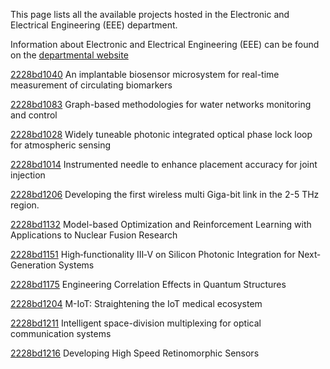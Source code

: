 This page lists all the available projects hosted in the Electronic and Electrical Engineering (EEE) department.

Information about Electronic and Electrical Engineering (EEE) can be found on the [departmental website](https://www.ucl.ac.uk/electronic-electrical-engineering)

[2228bd1040](../projects/2228bd1040.md) An implantable biosensor microsystem for real-time measurement of circulating biomarkers

[2228bd1083](../projects/2228bd1083.md) Graph-based methodologies for water networks monitoring and control

[2228bd1028](../projects/2228bd1028.md) Widely tuneable photonic integrated optical phase lock loop for atmospheric sensing

[2228bd1014](../projects/2228bd1014.md) Instrumented needle to enhance placement accuracy for joint injection

[2228bd1206](../projects/2228bd1206.md) Developing the first wireless multi Giga-bit link in the 2-5 THz region.

[2228bd1132](../projects/2228bd1132.md) Model-based Optimization and Reinforcement Learning with Applications to Nuclear Fusion Research

[2228bd1151](../projects/2228bd1151.md) High‐functionality III‐V on Silicon Photonic Integration for Next‐Generation Systems

[2228bd1175](../projects/2228bd1175.md) Engineering Correlation Effects in Quantum Structures

[2228bd1204](../projects/2228bd1204.md) M-IoT: Straightening the IoT medical ecosystem

[2228bd1211](../projects/2228bd1211.md) Intelligent space-division multiplexing for optical communication systems

[2228bd1216](../projects/2228bd1216.md) Developing High Speed Retinomorphic Sensors